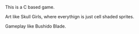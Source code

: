 This is a C based game.

Art like Skull Girls, where everythign is just cell shaded sprites.

Gameplay like Bushido Blade.
